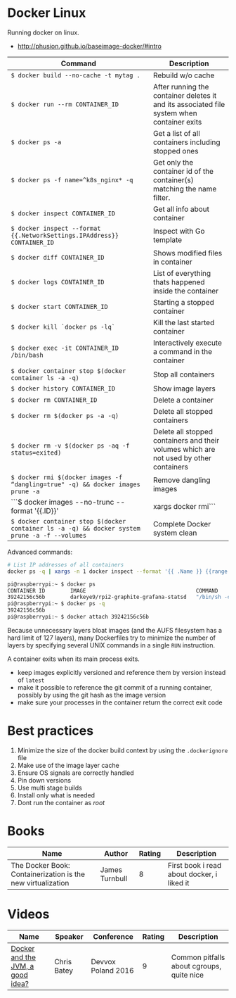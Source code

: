 Docker Linux
============

Running docker on linux.

* http://phusion.github.io/baseimage-docker/#intro

| Command | Description |
|---------|-------------|
| ```$ docker build --no-cache -t mytag .``` | Rebuild w/o cache |
| ```$ docker run --rm CONTAINER_ID``` | After running the container deletes it and its associated file system when container exits |
| ```$ docker ps -a```                 | Get a list of all containers including stopped ones |
| ```$ docker ps -f name=^k8s_nginx* -q``` | Get only the container id of the container(s) matching the name filter. |
| ```$ docker inspect CONTAINER_ID``` | Get all info about container |
| ```$ docker inspect --format {{.NetworkSettings.IPAddress}} CONTAINER_ID``` | Inspect with Go template | 
| ```$ docker diff CONTAINER_ID``` | Shows modified files in container |
| ```$ docker logs CONTAINER_ID``` | List of everything thats happened inside the container |
| ```$ docker start CONTAINER_ID```                 | Starting a stopped container |
| ```$ docker kill `docker ps -lq` ``` | Kill the last started container |
| ```$ docker exec -it CONTAINER_ID /bin/bash``` | Interactively execute a command in the container |
| ```$ docker container stop $(docker container ls -a -q)``` | Stop all containers |
| ```$ docker history CONTAINER_ID``` | Show image layers |
| ```$ docker rm CONTAINER_ID``` | Delete a container |
| ```$ docker rm $(docker ps -a -q)``` | Delete all stopped containers |
| ```$ docker rm -v $(docker ps -aq -f status=exited)``` | Delete all stopped containers and their volumes which are not used by other containers |
| ```$ docker rmi $(docker images -f “dangling=true" -q) && docker images prune -a``` | Remove dangling images |
| ```$ docker images --no-trunc --format '{{.ID}}' | xargs docker rmi``` | Remove cached docker layers |
| ```$ docker container stop $(docker container ls -a -q) && docker system prune -a -f --volumes``` | Complete Docker system clean |

Advanced commands:

```bash
# List IP addresses of all containers
docker ps -q | xargs -n 1 docker inspect --format '{{ .Name }} {{range .NetworkSettings.Networks}} {{.IPAddress}}{{end}}' | sed 's#^/##'
```

```bash
pi@raspberrypi:~ $ docker ps
CONTAINER ID        IMAGE                                   COMMAND                  CREATED             STATUS              PORTS                                                                                            NAMES
39242156c56b        darkeye9/rpi2-graphite-grafana-statsd   "/bin/sh -c 'supervis"   31 minutes ago      Up 31 minutes       0.0.0.0:2003->2003/tcp, 0.0.0.0:3000->3000/tcp, 0.0.0.0:8125->8125/tcp, 0.0.0.0:8125->8125/udp   stats
pi@raspberrypi:~ $ docker ps -q
39242156c56b
pi@raspberrypi:~ $ docker attach 39242156c56b
```

Because unnecessary layers bloat images (and the AUFS filesystem has a hard limit of
127 layers), many Dockerfiles try to minimize the number of layers by specifying several 
UNIX commands in a single `RUN` instruction.

A container exits when its main process exits.

 - keep images explicitly versioned and reference them by version instead of `latest`
 - make it possible to reference the git commit of a running container, possibly by using the git hash as the image version
 - make sure your processes in the container return the correct exit code

[Best practices (docker)]: https://docs.docker.com/develop/dev-best-practices/
[Best practices (google)]: https://cloud.google.com/solutions/best-practices-for-building-containers
[Performance Improvements]: https://stackify.com/docker-performance-improvement-tips-and-tricks/

# Best practices

1. Minimize the size of the docker build context by using the `.dockerignore` file
2. Make use of the image layer cache
3. Ensure OS signals are correctly handled
4. Pin down versions
5. Use multi stage builds
6. Install only what is needed
7. Dont run the container as *root*

# Books

Name | Author | Rating | Description |
-----|--------|--------|-------------|
The Docker Book: Containerization is the new virtualization | James Turnbull | 8 | First book i read about docker, i liked it |

# Videos

Name | Speaker | Conference | Rating | Description |
-----|---------|------------|--------|-------------|
[Docker and the JVM, a good idea?] | Chris Batey | Devvox Poland 2016 | 9 | Common pitfalls about cgroups, quite nice |

[Docker and the JVM, a good idea?]: https://www.youtube.com/watch?v=Vt4G-pHXfs4
